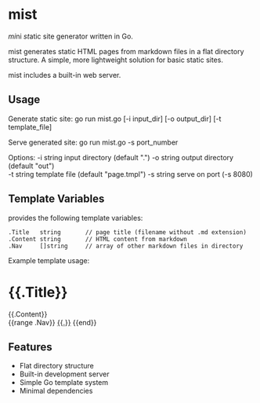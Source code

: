 mist
====
*mi*ni *st*atic site generator written in Go.

mist generates static HTML pages from markdown files in a flat directory
structure. A simple, more lightweight solution for basic static sites.

mist includes a built-in web server.

Usage
-----
Generate static site:
	go run mist.go [-i input_dir] [-o output_dir] [-t template_file]

Serve generated site:
	go run mist.go -s port_number

Options:
	-i string   input directory (default ".")
	-o string   output directory (default "out")  
	-t string   template file (default "page.tmpl")
	-s string   serve on port (-s 8080) 

Template Variables
------------------
provides the following template variables:

	.Title   string       // page title (filename without .md extension)
	.Content string       // HTML content from markdown
	.Nav     []string     // array of other markdown files in directory

Example template usage:
	<h1>{{.Title}}</h1>
	<div>{{.Content}}</div>
	<nav>
	{{range .Nav}}
		<a href="{{.}}.html">{{.}}</a>
	{{end}}
	</nav>

Features
--------
- Flat directory structure
- Built-in development server
- Simple Go template system
- Minimal dependencies
